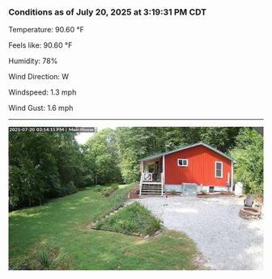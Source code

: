 ### Conditions as of July 20, 2025 at 3:19:31 PM CDT 

Temperature: 90.60 &deg;F

Feels like: 90.60 &deg;F

Humidity: 78%

Wind Direction: W

Windspeed: 1.3 mph

Wind Gust: 1.6 mph

---

<img src="./images/latest.jpeg"/>

